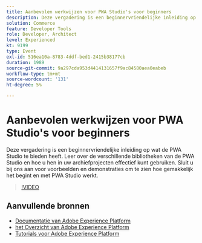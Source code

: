 ```yaml
---
title: Aanbevolen werkwijzen voor PWA Studio's voor beginners
description: Deze vergadering is een beginnervriendelijke inleiding op wat de PWA Studio te bieden heeft. Leer over de verschillende bibliotheken van de PWA Studio en hoe u hen in uw archiefprojecten effectief kunt gebruiken. Sluit u bij ons aan voor voorbeelden en demonstraties om te zien hoe gemakkelijk het begint en met PWA Studio werkt.
solution: Commerce
feature: Developer Tools
role: Developer, Architect
level: Experienced
kt: 9199
type: Event
exl-id: 516ea10a-8783-4ddf-bed1-2415b38177cb
duration: 1989
source-git-commit: 9a297cda953d4414131657f9ac84580aea0eabeb
workflow-type: tm+mt
source-wordcount: '131'
ht-degree: 5%

---
```


# Aanbevolen werkwijzen voor PWA Studio&#39;s voor beginners

Deze vergadering is een beginnervriendelijke inleiding op wat de PWA Studio te bieden heeft.
Leer over de verschillende bibliotheken van de PWA Studio en hoe u hen in uw archiefprojecten effectief kunt gebruiken.
Sluit u bij ons aan voor voorbeelden en demonstraties om te zien hoe gemakkelijk het begint en met PWA Studio werkt.

>[!VIDEO](https://video.tv.adobe.com/v/337764/?quality=12&learn=on&hidetitle=true)

## Aanvullende bronnen

- [ Documentatie van Adobe Experience Platform ](https://experienceleague.adobe.com/docs/experience-platform.html?lang=nl-NL)
- [ het Overzicht van Adobe Experience Platform ](https://experienceleague.adobe.com/docs/experience-platform/landing/home.html?lang=nl-NL)
- [Tutorials voor Adobe Experience Platform](https://experienceleague.adobe.com/docs/platform-learn/tutorials/overview.html?lang=nl)
